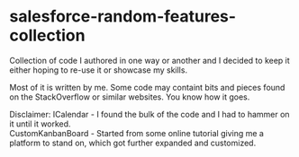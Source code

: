 # salesforce-random-features-collection
Collection of code I authored in one way or another and I decided to keep it either hoping to re-use it or showcase my skills.  
  
Most of it is written by me. Some code may containt bits and pieces found on the StackOverflow or similar websites. You know how it goes.  
  
Disclaimer:
  ICalendar - I found the bulk of the code and I had to hammer on it until it worked.  
  CustomKanbanBoard - Started from some online tutorial giving me a platform to stand on, which got further expanded and customized.  
